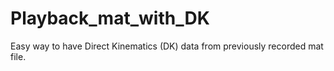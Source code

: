 Playback_mat_with_DK
====================

Easy way to have Direct Kinematics (DK) data from previously recorded mat file.
